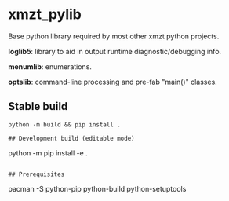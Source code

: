 # xmzt_pylib

Base python library required by most other xmzt python projects.

**loglib5**: library to aid in output runtime diagnostic/debugging info.

**menumlib**: enumerations.

**optslib**: command-line processing and pre-fab "main()" classes.

## Stable build
```
python -m build && pip install .

## Development build (editable mode)
```
python -m pip install -e .
```

## Prerequisites
```
pacman -S python-pip python-build python-setuptools
```
